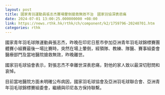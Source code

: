 ```yaml
---
layout: post
title: 國家青羽運動員張志杰賽場暈倒搶救無效不治　國家羽協深表悲痛
date: 2024-07-01 13:00:25.000000000 +08:00
link: https://news.rthk.hk/rthk/ch/component/k2/1759796-20240701.htm
categories: rthk
---
```


國家青年羽毛球隊運動員張志杰，昨晚在印尼日惹市參加亞洲青年羽毛球錦標賽團體賽小組賽最後一場比賽時，突然在場上暈倒，經領隊、教練、隊醫、賽事組委會醫療部門及當地醫院搶救無效，昨晚離世。

國家羽毛球協會表示，對張志杰不幸離世深表悲痛，對他的家人致以最深切慰問和哀悼。

目前當地醫院方面未明確公布病因，國家羽毛球協會及亞洲羽毛球聯合會、亞洲青年羽毛球錦標賽組委會，繼續與印尼各方保持聯繫。
